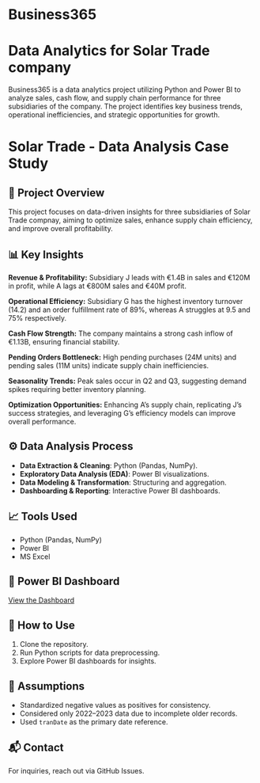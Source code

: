 # Business365
# Data Analytics for Solar Trade company
Business365 is a data analytics project utilizing Python and Power BI to analyze sales, cash flow, and supply chain performance for three subsidiaries of the company. The project identifies key business trends, operational inefficiencies, and strategic opportunities for growth. 

# Solar Trade - Data Analysis Case Study  

## 📌 Project Overview  
This project focuses on data-driven insights for three subsidiaries of Solar Trade compnay, aiming to optimize sales, enhance supply chain efficiency, and improve overall profitability.  

## 📊 Key Insights  
**Revenue & Profitability:** Subsidiary J leads with €1.4B in sales and €120M in profit, while A lags at €800M sales and €40M profit.

**Operational Efficiency:** Subsidiary G has the highest inventory turnover (14.2) and an order fulfillment rate of 89%, whereas A struggles at 9.5 and 75% respectively.

**Cash Flow Strength:** The company maintains a strong cash inflow of €1.13B, ensuring financial stability.

**Pending Orders Bottleneck:** High pending purchases (24M units) and pending sales (11M units) indicate supply chain inefficiencies.

**Seasonality Trends:** Peak sales occur in Q2 and Q3, suggesting demand spikes requiring better inventory planning.

**Optimization Opportunities:** Enhancing A’s supply chain, replicating J’s success strategies, and leveraging G’s efficiency models can improve overall performance.



## ⚙️ Data Analysis Process  
- **Data Extraction & Cleaning**: Python (Pandas, NumPy).  
- **Exploratory Data Analysis (EDA)**: Power BI visualizations.  
- **Data Modeling & Transformation**: Structuring and aggregation.  
- **Dashboarding & Reporting**: Interactive Power BI dashboards.  

## 📈 Tools Used  
- Python (Pandas, NumPy)  
- Power BI
- MS Excel 

## 🔗 Power BI Dashboard  
[View the Dashboard](https://app.powerbi.com/groups/me/reports/56c590a8-8d27-4654-bc0f-c40cbf69113e/0802f5f091a2029b000e?experience=power-bi)  

## 🚀 How to Use  
1. Clone the repository.  
2. Run Python scripts for data preprocessing.  
3. Explore Power BI dashboards for insights.  

## 📜 Assumptions  
- Standardized negative values as positives for consistency.  
- Considered only 2022–2023 data due to incomplete older records.  
- Used `tranDate` as the primary date reference.  

## 📬 Contact  
For inquiries, reach out via GitHub Issues.  
